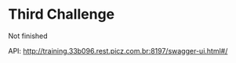 # Third Challenge
Not finished

API:
http://training.33b096.rest.picz.com.br:8197/swagger-ui.html#/
